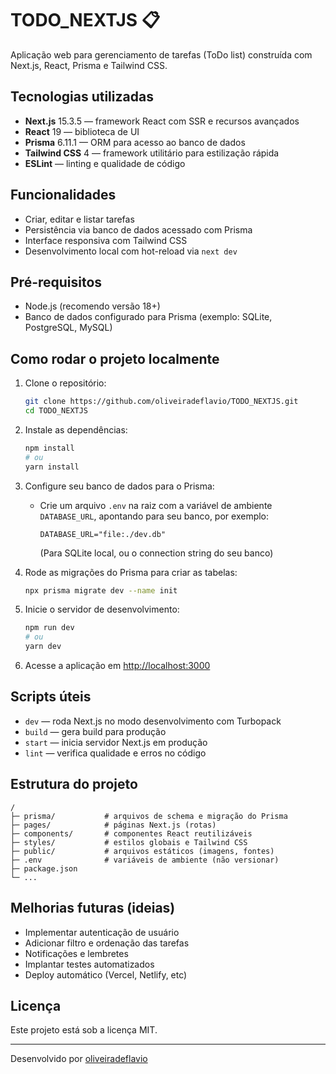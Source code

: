 # TODO_NEXTJS 📋

Aplicação web para gerenciamento de tarefas (ToDo list) construída com Next.js, React, Prisma e Tailwind CSS.

## Tecnologias utilizadas

- **Next.js** 15.3.5 — framework React com SSR e recursos avançados
- **React** 19 — biblioteca de UI
- **Prisma** 6.11.1 — ORM para acesso ao banco de dados
- **Tailwind CSS** 4 — framework utilitário para estilização rápida
- **ESLint** — linting e qualidade de código

## Funcionalidades

- Criar, editar e listar tarefas
- Persistência via banco de dados acessado com Prisma
- Interface responsiva com Tailwind CSS
- Desenvolvimento local com hot-reload via `next dev`

## Pré-requisitos

- Node.js (recomendo versão 18+)
- Banco de dados configurado para Prisma (exemplo: SQLite, PostgreSQL, MySQL)

## Como rodar o projeto localmente

1. Clone o repositório:
   ```bash
   git clone https://github.com/oliveiradeflavio/TODO_NEXTJS.git
   cd TODO_NEXTJS
   ```

2. Instale as dependências:
   ```bash
   npm install
   # ou
   yarn install
   ```

3. Configure seu banco de dados para o Prisma:
   - Crie um arquivo `.env` na raiz com a variável de ambiente `DATABASE_URL`, apontando para seu banco, por exemplo:
     ```
     DATABASE_URL="file:./dev.db"
     ```
     (Para SQLite local, ou o connection string do seu banco)

4. Rode as migrações do Prisma para criar as tabelas:
   ```bash
   npx prisma migrate dev --name init
   ```

5. Inicie o servidor de desenvolvimento:
   ```bash
   npm run dev
   # ou
   yarn dev
   ```

6. Acesse a aplicação em [http://localhost:3000](http://localhost:3000)

## Scripts úteis

- `dev` — roda Next.js no modo desenvolvimento com Turbopack
- `build` — gera build para produção
- `start` — inicia servidor Next.js em produção
- `lint` — verifica qualidade e erros no código

## Estrutura do projeto

```
/
├─ prisma/           # arquivos de schema e migração do Prisma
├─ pages/            # páginas Next.js (rotas)
├─ components/       # componentes React reutilizáveis
├─ styles/           # estilos globais e Tailwind CSS
├─ public/           # arquivos estáticos (imagens, fontes)
├─ .env              # variáveis de ambiente (não versionar)
├─ package.json
└─ ...
```

## Melhorias futuras (ideias)

- Implementar autenticação de usuário
- Adicionar filtro e ordenação das tarefas
- Notificações e lembretes
- Implantar testes automatizados
- Deploy automático (Vercel, Netlify, etc)

## Licença

Este projeto está sob a licença MIT.

---

Desenvolvido por [oliveiradeflavio](https://github.com/oliveiradeflavio)  
